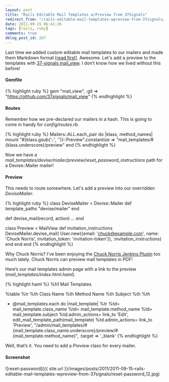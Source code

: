 ```yaml
---
layout: post
title: "Rails Editable Mail Templates w/Preview from 37Signals"
redirect_from: "/rails-editable-mail-templates-wpreview-from-37signals/"
date: 2011-09-15 06:41:26
tags: [rails, ruby]
comments: true
dblog_post_id: 267
---
```

Last time we added custom editable mail templates to our mailers and made them Markdown format [[read first](/rails-custom-and-editable-mailer-templates-in-markdown)]. Awesome. Let's add a preview to the templates with [37-signals mail_view](https://github.com/37signals/mail_view). I don’t know how we lived without this before!

#### Gemfile

{% highlight ruby %}
gem "mail_view", :git => "https://github.com/37signals/mail_view"
{% endhighlight %}

#### Routes

Remember how we pre-declared our mailers in a hash. This is going to come in handy for _config/routes.rb_.

{% highlight ruby %}
Mailers::ALL.each_pair do |klass, method_names|
  mount "#{klass.gsub('::', '')}::Preview".constantize => "mail_templates/#{klass.underscore}/preview"
end
{% endhighlight %}

Now we have a _mail_templates/devise/mailer/preview/reset_password_instructions_ path for a Devise::Mailer mailer!

#### Preview

This needs to route somewhere. Let's add a preview into our overridden _DeviseMailer_.

{% highlight ruby %}
class DeviseMailer < Devise::Mailer
  def template_paths
    "devise/mailer"
  end

  def devise_mail(record, action)
    ...
  end

  class Preview < MailView
    def invitation_instructions
      DeviseMailer.devise_mail(
        User.new({email: 'chuck@example.com',
            name: 'Chuck Norris',
            invitation_token: 'invitation-token'}),
        :invitation_instructions)
    end
  end
end
{% endhighlight %}

Why Chuck Norris? I’ve been enjoying the [Chuck Norris Jenkins Plugin](https://plugins.jenkins.io/chucknorris) too much lately. Chuck Norris can preview mail templates in PDF!

Here’s our mail templates admin page with a link to the preview (_mail_templates/index.html.haml_).

{% highlight haml %}
%h1 Mail Templates

%table
  %tr
    %th Class Name
    %th Method Name
    %th Subject
    %th
    %th

  - @mail_templates.each do |mail_template|
    %tr
      %td= mail_template.class_name
      %td= mail_template.method_name
      %td= mail_template.subject
      %td.admin_actions= link_to 'Edit', edit_mail_template_path(mail_template)
      %td.admin_actions= link_to 'Preview',
        "/admin/mail_templates/#{mail_template.class_name.underscore}/preview/#{mail_template.method_name}",
        :target => '_blank'
{% endhighlight %}

Well, that’s it. You need to add a _Preview_ class for every mailer.

#### Screenshot

![reset-password]({{ site.url }}/images/posts/2011/2011-09-15-rails-editable-mail-templates-wpreview-from-37signals/reset-password_12.jpg)
